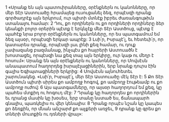 1 «Սրանք են այն պատուիրանները, օրէնքներն ու կանոնները, որ մեր Տէր Աստուածը հրամայեց ուսուցանել ձեզ, որպէսզի դրանք գործադրէք այն երկրում, ուր պիտի մտնէք իբրեւ ժառանգութիւն ստանալու համար: 2 Դու, քո որդիներն ու քո որդիների որդիները ձեր կեանքի բոլոր օրերին պէտք է երկնչէք մեր Տէր Աստծուց, պէտք է պահէք նրա բոլոր օրէնքներն ու կանոնները, որ ես պատգամում եմ ձեզ այսօր, որպէսզի երկար ապրէք: 3 Լսի՛ր, Իսրայէ՛լ, եւ հետեւի՛ր, որ կատարես դրանք, որպէսզի լաւ լինի քեզ համար, ու դուք չափազանց բազմանաք, ինչպէս քո հայրերի Աստուածն է խոստացել, որպէսզի նա քեզ տայ այն երկիրը, ուր կաթ ու մեղր է հոսում»: Սրանք են այն օրէնքներն ու կանոնները, որ Մովսէսն անապատում հաղորդեց իսրայէլացիներին, երբ նրանք դուրս էին գալիս Եգիպտացիների երկրից:
4 Մովսէսն այնուհետեւ շարունակեց. «Լսի՛ր, Իսրայէ՛լ, մեր Տէր Աստուածը մէկ Տէր է: 5 Քո Տէր Աստծուն պիտի սիրես քո ամբողջ հոգով, քո ամբողջ էութեամբ ու քո ամբողջ ուժով: 6 Այս պատգամները, որ այսօր հաղորդում եմ քեզ, կը պահես մտքիդ ու հոգուդ մէջ: 7 Դրանք կը հաղորդես քո որդիներին եւ դրանց մասին կը խօսես, երբ տանը նստած ես, ճանապարհ գնալիս, պառկելիս ու վեր կենալիս: 8 Դրանք որպէս նշան կը կապես քո ձեռքին, որ մնան անշարժ քո աչքերի առջեւ, 9 դրանք կը գրես քո տների մուտքին ու դռների վրայ»:
